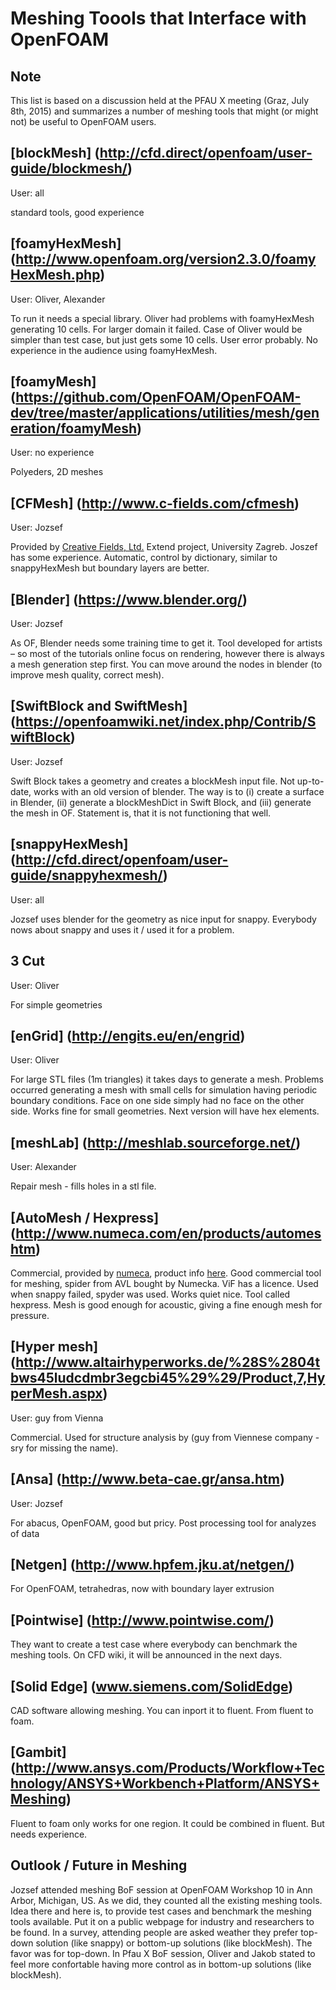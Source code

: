 Meshing Toools that Interface with OpenFOAM
=======================================
Note
-------
This list is based on a discussion held at the PFAU X meeting (Graz, July 8th, 2015) and summarizes a number of meshing tools that might (or might not) be useful to OpenFOAM users.

[blockMesh] (http://cfd.direct/openfoam/user-guide/blockmesh/)
-------------------
User: all

standard tools, good experience

[foamyHexMesh] (http://www.openfoam.org/version2.3.0/foamyHexMesh.php)
-------------------------
User: Oliver, Alexander

To run it needs a special library. Oliver had problems with foamyHexMesh generating 10 cells. For larger domain it failed.  Case of Oliver would be simpler than test case, but just gets some 10 cells. User error probably. No experience in the audience using foamyHexMesh. 

[foamyMesh] (https://github.com/OpenFOAM/OpenFOAM-dev/tree/master/applications/utilities/mesh/generation/foamyMesh)
-------------------------
User: no experience

Polyeders, 2D meshes

[CFMesh] (http://www.c-fields.com/cfmesh)
----------------------------
User: Jozsef

Provided by [Creative Fields, Ltd.](http://www.c-fields.com/) Extend project, University Zagreb. Joszef has some experience. Automatic, control by dictionary, similar to snappyHexMesh but boundary layers are better.

[Blender] (https://www.blender.org/)
----------------------------
User: Jozsef

As OF, Blender needs some training time to get it. Tool developed for artists – so most of the tutorials online focus on rendering, however there is always a mesh generation step first. You can move around the nodes in blender (to improve mesh quality, correct mesh).

[SwiftBlock and SwiftMesh] (https://openfoamwiki.net/index.php/Contrib/SwiftBlock)
------------------
User: Jozsef

Swift Block takes a geometry and creates a blockMesh input file. Not up-to-date, works with an old version of blender. The way is to (i) create a surface in Blender, (ii) generate a blockMeshDict in Swift Block, and (iii) generate the mesh in OF. Statement is, that it is not functioning that well.

[snappyHexMesh] (http://cfd.direct/openfoam/user-guide/snappyhexmesh/)
------------------
User: all

Jozsef uses blender for the geometry as nice input for snappy. Everybody nows about snappy and uses it / used it for a problem.

3 Cut
-------------------
User: Oliver

For simple geometries

[enGrid] (http://engits.eu/en/engrid)
-------------------
User: Oliver

For large STL files (1m triangles) it takes days to generate a mesh. Problems occurred generating a mesh with small cells for simulation having periodic boundary conditions. Face on one side simply had no face on the other side. Works fine for small geometries.
Next version will have hex elements.

[meshLab] (http://meshlab.sourceforge.net/)
-------------------
User: Alexander

Repair mesh - fills holes in a stl file.

[AutoMesh / Hexpress] (http://www.numeca.com/en/products/automeshtm)
---------
Commercial, provided by [numeca](http://www.numeca.com/), product info [here](http://www.numeca.com/en/products/automeshtm).
Good commercial tool for meshing, spider from AVL bought by Numecka. ViF has a licence. Used when snappy failed, spyder was used. Works quiet nice. Tool called hexpress. Mesh is good enough for acoustic, giving a fine enough mesh for pressure.

[Hyper mesh] (http://www.altairhyperworks.de/%28S%2804tbws45ludcdmbr3egcbi45%29%29/Product,7,HyperMesh.aspx)
----------------------
User: guy from Vienna

Commercial. Used for structure analysis by (guy from Viennese company - sry for missing the name).

[Ansa] (http://www.beta-cae.gr/ansa.htm)
---------------------
User: Jozsef

For abacus, OpenFOAM, good but pricy. Post processing tool for analyzes of data

[Netgen] (http://www.hpfem.jku.at/netgen/)
-------------------
For OpenFOAM, tetrahedras, now with boundary layer extrusion

[Pointwise] (http://www.pointwise.com/)
----------------------
They want to create a test case where everybody can benchmark the meshing tools. On CFD wiki, it will be announced in the next days.

[Solid Edge] (www.siemens.com/SolidEdge)
-----------------
CAD software allowing meshing. You can inport it to fluent. From fluent to foam.

[Gambit] (http://www.ansys.com/Products/Workflow+Technology/ANSYS+Workbench+Platform/ANSYS+Meshing)
-------------------
Fluent to foam only works for one region. It could be combined in fluent. But needs experience.

Outlook / Future in Meshing
-------------------
Jozsef attended meshing BoF session at OpenFOAM Workshop 10 in Ann Arbor, Michigan, US.
As we did, they counted all the existing meshing tools. Idea there and here is, to provide test cases and benchmark the meshing tools available. Put it on a public webpage for industry and researchers to be found.
In a survey, attending people are asked weather they prefer top-down solution (like snappy) or bottom-up solutions (like blockMesh). The favor was for top-down.
In Pfau X BoF session, Oliver and Jakob stated to feel more confortable having more control as in bottom-up solutions (like blockMesh).
